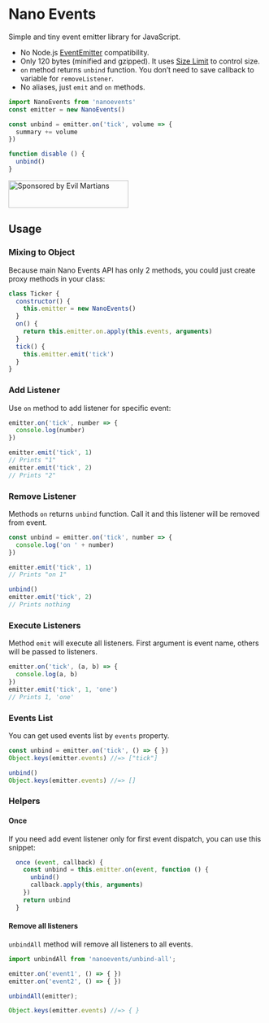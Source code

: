 # Nano Events

Simple and tiny event emitter library for JavaScript.

* No Node.js [EventEmitter] compatibility.
* Only 120 bytes (minified and gzipped). It uses [Size Limit] to control size.
* `on` method returns `unbind` function. You don’t need to save
  callback to variable for `removeListener`.
* No aliases, just `emit` and `on` methods.

```js
import NanoEvents from 'nanoevents'
const emitter = new NanoEvents()

const unbind = emitter.on('tick', volume => {
  summary += volume
})

function disable () {
  unbind()
}
```

[EventEmitter]: https://nodejs.org/api/events.html
[Size Limit]:   https://github.com/ai/size-limit

<a href="https://evilmartians.com/?utm_source=nanoevents">
  <img src="https://evilmartians.com/badges/sponsored-by-evil-martians.svg"
       alt="Sponsored by Evil Martians" width="236" height="54">
</a>


## Usage

### Mixing to Object

Because main Nano Events API has only 2 methods,
you could just create proxy methods in your class:

```js
class Ticker {
  constructor() {
    this.emitter = new NanoEvents()
  }
  on() {
    return this.emitter.on.apply(this.events, arguments)
  }
  tick() {
    this.emitter.emit('tick')
  }
}
```


### Add Listener

Use `on` method to add listener for specific event:

```js
emitter.on('tick', number => {
  console.log(number)
})

emitter.emit('tick', 1)
// Prints "1"
emitter.emit('tick', 2)
// Prints "2"
```


### Remove Listener

Methods `on` returns `unbind` function. Call it and this listener
will be removed from event.

```js
const unbind = emitter.on('tick', number => {
  console.log('on ' + number)
})

emitter.emit('tick', 1)
// Prints "on 1"

unbind()
emitter.emit('tick', 2)
// Prints nothing
```


### Execute Listeners

Method `emit` will execute all listeners. First argument is event name, others
will be passed to listeners.

```js
emitter.on('tick', (a, b) => {
  console.log(a, b)
})
emitter.emit('tick', 1, 'one')
// Prints 1, 'one'
```


### Events List

You can get used events list by `events` property.

```js
const unbind = emitter.on('tick', () => { })
Object.keys(emitter.events) //=> ["tick"]

unbind()
Object.keys(emitter.events) //=> []
```


### Helpers

#### Once

If you need add event listener only for first event dispatch,
you can use this snippet:

```js
  once (event, callback) {
    const unbind = this.emitter.on(event, function () {
      unbind()
      callback.apply(this, arguments)
    })
    return unbind
  }
```

#### Remove all listeners

`unbindAll` method will remove all listeners to all events.

```js
import unbindAll from 'nanoevents/unbind-all';

emitter.on('event1', () => { })
emitter.on('event2', () => { })

unbindAll(emitter);

Object.keys(emitter.events) //=> { }
```
